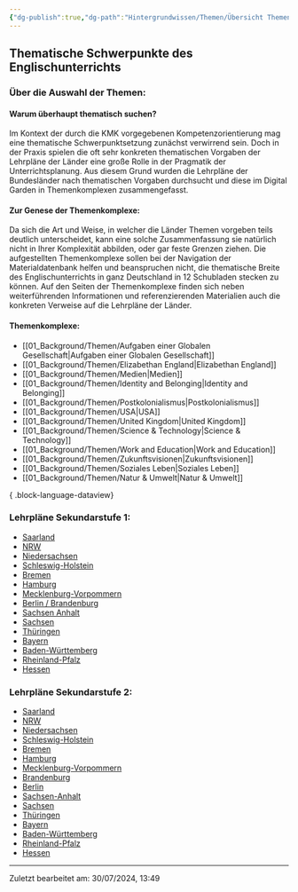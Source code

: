 ```yaml
---
{"dg-publish":true,"dg-path":"Hintergrundwissen/Themen/Übersicht Themen und Lehrpläne.md","permalink":"/hintergrundwissen/themen/uebersicht-themen-und-lehrplaene/","pinned":true,"noteIcon":"1"}
---
```


## Thematische Schwerpunkte des Englischunterrichts

### Über die Auswahl der Themen:

#### Warum überhaupt thematisch suchen?
Im Kontext der durch die KMK vorgegebenen Kompetenzorientierung mag eine thematische Schwerpunktsetzung zunächst verwirrend sein. Doch in der Praxis spielen die oft sehr konkreten thematischen Vorgaben der Lehrpläne der Länder eine große Rolle in der Pragmatik der Unterrichtsplanung.  Aus diesem Grund wurden die Lehrpläne der Bundesländer nach thematischen Vorgaben durchsucht und diese im Digital Garden in Themenkomplexen zusammengefasst. 

#### Zur Genese der Themenkomplexe:
Da sich die Art und Weise, in welcher die Länder Themen vorgeben teils deutlich unterscheidet, kann eine solche Zusammenfassung sie natürlich nicht in Ihrer Komplexität abbilden, oder gar feste Grenzen ziehen. Die aufgestellten Themenkomplexe sollen bei der Navigation der Materialdatenbank helfen und beanspruchen nicht, die thematische Breite des Englischunterrichts in ganz Deutschland in 12 Schubladen stecken zu können.
Auf den Seiten der Themenkomplexe finden sich neben weiterführenden Informationen und referenzierenden Materialien auch die konkreten Verweise auf die Lehrpläne der Länder.

#### Themenkomplexe:
- [[01_Background/Themen/Aufgaben einer Globalen Gesellschaft\|Aufgaben einer Globalen Gesellschaft]]
- [[01_Background/Themen/Elizabethan England\|Elizabethan England]]
- [[01_Background/Themen/Medien\|Medien]]
- [[01_Background/Themen/Identity and Belonging\|Identity and Belonging]]
- [[01_Background/Themen/Postkolonialismus\|Postkolonialismus]]
- [[01_Background/Themen/USA\|USA]]
- [[01_Background/Themen/United Kingdom\|United Kingdom]]
- [[01_Background/Themen/Science & Technology\|Science & Technology]]
- [[01_Background/Themen/Work and Education\|Work and Education]]
- [[01_Background/Themen/Zukunftsvisionen\|Zukunftsvisionen]]
- [[01_Background/Themen/Soziales Leben\|Soziales Leben]]
- [[01_Background/Themen/Natur & Umwelt\|Natur & Umwelt]]

{ .block-language-dataview}
### Lehrpläne Sekundarstufe 1:
- [Saarland](https://www.saarland.de/mbk/DE/portale/bildungsserver/unterricht-und-bildungsthemen/lehrplaenehandreichungen/lehrplaeneallgemeinbildende/Gymnasium/Gymnasien_node)
- [NRW](https://www.schulentwicklung.nrw.de/lehrplaene/lehrplan/199/g9_e_klp_%203417_2019_06_23.pdf ) 
- [Niedersachsen](https://cuvo.nibis.de/cuvo.php?p=search&k0_0=Fach&v0_0=Englisch&k0_1=Schulbereich&v0_1=Sek+I&k0_2=Dokumentenart&v0_2=Kerncurriculum&)
-  [Schleswig-Holstein](https://fachportal.lernnetz.de/sh/fachanforderungen/englisch.html)
- [Bremen](https://www.lis.bremen.de/schulqualitaet/bildungsplaene/sekundarbereich-i-15226)
- [Hamburg](https://www.hamburg.de/resource/blob/122938/ea8fcb338d06e068c1e13091afa61761/englisch-gym-seki-2022-data.pdf)
- [Mecklenburg-Vorpommern](https://www.bildung-mv.de/export/sites/bildungsserver/downloads/unterricht/rahmenplaene_allgemeinbildende_schulen/Englisch/RP_EN_AHR_7-10.pdf)
- [Berlin / Brandenburg](https://bildungsserver.berlin-brandenburg.de/fileadmin/bbb/unterricht/rahmenlehrplaene/Rahmenlehrplanprojekt/amtliche_Fassung/Teil_C_Mod_Fremdsprachen_2015_11_16_web.pdf)
- [Sachsen Anhalt](https://www.bildung-lsa.de/pool/RRL_Lehrplaene/Endfassungen/lp_sks_englisch.pdf)
- [Sachsen](https://www.schulportal.sachsen.de/lplandb/index.php?lplanid=816&lplansc=Ot016RpUeeLWYkna0Y8m&token=654991b6218626633eb4edb4ca60c3f6)
- [Thüringen](https://www.schulportal-thueringen.de/lehrplaene)
- [Bayern](https://www.lehrplanplus.bayern.de/fachlehrplan/gymnasium/10/englisch)
- [Baden-Württemberg](https://www.bildungsplaene-bw.de/,Lde/LS/BP2016BW/ALLG/SEK1/E1)
- [Rheinland-Pfalz](https://bildung.rlp.de/lehrplaene/seite/1)
- [Hessen](https://kultus.hessen.de/unterricht/kerncurricula-und-lehrplaene/lehrplaene)

### Lehrpläne Sekundarstufe 2:
- [Saarland](https://www.saarland.de/mbk/DE/portale/bildungsserver/unterricht-und-bildungsthemen/lehrplaenehandreichungen/lehrplaeneallgemeinbildende/gymnasiale-oberstufe-GOS/lehrplaene_GOS_node)
- [NRW](https://www.schulentwicklung.nrw.de/lehrplaene/lehrplannavigator-s-ii/gymnasiale-oberstufe/englisch/englisch-klp-/kompetenzen/index.html )
- [Niedersachsen](https://bildungsportal-niedersachsen.de/allgemeinbildung/unterrichtsfaecher/sprachen-und-literatur/englisch-sek-ii)
- [Schleswig-Holstein](https://fachportal.lernnetz.de/sh/fachanforderungen/englisch.html)
- [Bremen](https://www.lis.bremen.de/schulqualitaet/bildungsplaene/sekundarbereich-ii-allgemeinbildend-16698)
- [Hamburg](https://www.hamburg.de/contentblob/16762884/d0738e7bafad8496f4ef1a6b9cefb926/data/fsp-englisch-gyo-2022.pdf)
- [Mecklenburg-Vorpommern](https://www.bildung-mv.de/export/sites/bildungsserver/downloads/unterricht/rahmenplaene_allgemeinbildende_schulen/Englisch/RP_EN_SEK2.pdf)
- [Brandenburg](https://bildungsserver.berlin-brandenburg.de/fileadmin/bbb/unterricht/rahmenlehrplaene/gymnasiale_oberstufe/curricula/2022/Teil_C_RLP_GOST_2022_Englisch.pdf)
- [Berlin](https://www.berlin.de/sen/bildung/unterricht/faecher-rahmenlehrplaene/rahmenlehrplaene/oberstufe/)
- [Sachsen-Anhalt](https://lisa.sachsen-anhalt.de/fileadmin/Bibliothek/Politik_und_Verwaltung/MK/LISA/Unterricht/Lehrplaene/Gym/Anpassung/Englisch_FLP_Gym_01_07_2019.pdf)
- [Sachsen](https://www.schulportal.sachsen.de/lplandb/index.php?lplanid=816&lplansc=Ot016RpUeeLWYkna0Y8m&token=88d7f28d3e9b837659d6e5b71af058ae)
- [Thüringen](https://www.schulportal-thueringen.de/media/detail?tspi=1395)
- [Bayern](https://www.lehrplanplus.bayern.de/fachlehrplan/gymnasium/11/englisch)
- [Baden-Württemberg](https://www.bildungsplaene-bw.de/site/bildungsplan/get/documents/lsbw/export-pdf/depot-pdf/ALLG/BP2016BW_ALLG_GYM_E1.pdf)
- [Rheinland-Pfalz](https://bildung.rlp.de/lehrplaene/seite/1)
- [Hessen](https://kultus.hessen.de/sites/kultusministerium.hessen.de/files/2022-09/kcgo_englisch_stand_august_2022_0.pdf)
---
Zuletzt bearbeitet am: 30/07/2024, 13:49
